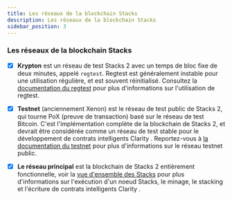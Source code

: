 ```yaml
---
title: Les réseaux de la blockchain Stacks
description: Les réseaux de la blockchain Stacks
sidebar_position: 3
---
```


### Les réseaux de la blockchain Stacks

- [x] **Krypton** est un réseau de test Stacks 2 avec un temps de bloc fixe de deux minutes, appelé `regtest`. Regtest est généralement instable pour une utilisation régulière, et est souvent réinitialisé. Consultez la [documentation du regtest](understand-stacks/testnet) pour plus d'informations sur l'utilisation de regtest.

- [x] **Testnet** (anciennement Xenon) est le réseau de test public de Stacks 2, qui tourne PoX (preuve de transaction) basé sur le réseau de test Bitcoin. C'est l'implémentation complète de la blockchain de Stacks 2, et devrait être considérée comme un réseau de test stable pour le développement de contrats intelligents Clarity . Reportez-vous à [la documentation du testnet](understand-stacks/testnet) pour plus d'informations sur le réseau testnet public.

- [x] **Le réseau principal** est la blockchain de Stacks 2 entièrement fonctionnelle, voir la [vue d'ensemble des Stacks](understand-stacks/) pour plus d'informations sur l'exécution d'un noeud Stacks, le minage, le stacking et l'écriture de contrats intelligents Clarity .
